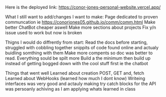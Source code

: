 Here is the deployed link: https://conor-jones-personal-website.vercel.app/

What I still want to add/changes I want to make: Page dedicated to proven communcation ie https://conorjones05.github.io/comm/comm.html Make better ChatBot cheaper aswell Make more sections about projects Fix y/n issue used to work but now is broken

Thigns I would do diffrently from start: Read the docs before starting, struggled with cobbling together snippits of code found online and actualy buidling somthing with them Make more compents so doc was better to read. Everything sould be spilt more Build a the minimum then build up instead of getting bogged down with the cool stuff first ie the chatbot

Things that went well Learned about creation POST, GET and, fetch Learned about WebHooks (learned how much I dont know) Writeing interfaces was very good and actauly making try catch blocks for the API was persoanly achiving as I am applying whats learned in class
